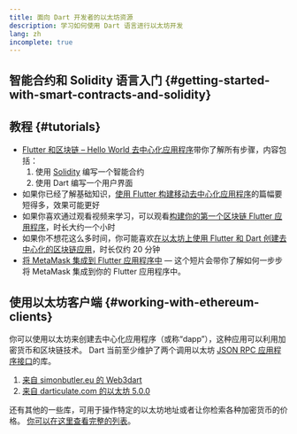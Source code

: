 ```yaml
---
title: 面向 Dart 开发者的以太坊资源
description: 学习如何使用 Dart 语言进行以太坊开发
lang: zh
incomplete: true
---
```


## 智能合约和 Solidity 语言入门 {#getting-started-with-smart-contracts-and-solidity}

## 教程 {#tutorials}

- [Flutter 和区块链 – Hello World 去中心化应用程序](https://www.geeksforgeeks.org/flutter-and-blockchain-hello-world-dapp/)带你了解所有步骤，内容包括：
  1.  使用 [Solidity](https://soliditylang.org/) 编写一个智能合约
  2.  使用 Dart 编写一个用户界面
- 如果你已经了解基础知识，[使用 Flutter 构建移动去中心化应用程序](https://medium.com/dash-community/building-a-mobile-dapp-with-flutter-be945c80315a)的篇幅要短得多，效果可能更好
- 如果你喜欢通过观看视频来学习，可以观看[构建你的第一个区块链 Flutter 应用程序](https://www.youtube.com/watch?v=3Eeh3pJ6PeA)，时长大约一个小时
- 如果你不想花这么多时间，你可能喜欢[在以太坊上使用 Flutter 和 Dart 创建去中心化的区块链应用](https://www.youtube.com/watch?v=jaMFEOCq_1s)，时长仅约 20 分钟
- [将 MetaMask 集成到 Flutter 应用程序中](https://youtu.be/8qzVDje3IWk) — 这个短片会带你了解如何一步步将 MetaMask 集成到你的 Flutter 应用程序中。

## 使用以太坊客户端 {#working-with-ethereum-clients}

你可以使用以太坊来创建去中心化应用程序（或称“dapp”），这种应用可以利用加密货币和区块链技术。 Dart 当前至少维护了两个调用以太坊 [JSON RPC 应用程序接口](/developers/docs/apis/json-rpc/)的库。

1. [来自 simonbutler.eu 的 Web3dart](https://pub.dev/packages/web3dart)
1. [来自 darticulate.com 的以太坊 5.0.0](https://pub.dev/packages/ethereum)

还有其他的一些库，可用于操作特定的以太坊地址或者让你检索各种加密货币的价格。 [你可以在这里查看完整的列表](https://pub.dev/dart/packages?q=ethereum)。
